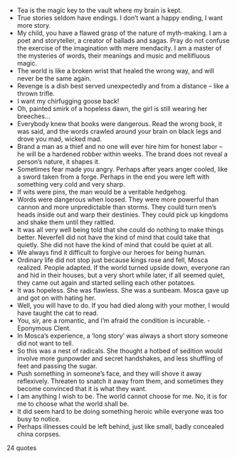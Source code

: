  - Tea is the magic key to the vault where my brain is kept.
 - True stories seldom have endings. I don’t want a happy ending, I want more story.
 - My child, you have a flawed grasp of the nature of myth-making. I am a poet and storyteller, a creator of ballads and sagas. Pray do not confuse the exercise of the imagination with mere mendacity. I am a master of the mysteries of words, their meanings and music and mellifluous magic.
 - The world is like a broken wrist that healed the wrong way, and will never be the same again.
 - Revenge is a dish best served unexpectedly and from a distance – like a thrown trifle.
 - I want my chirfugging goose back!
 - Oh, painted smirk of a hopeless dawn, the girl is still wearing her breeches...
 - Everybody knew that books were dangerous. Read the wrong book, it was said, and the words crawled around your brain on black legs and drove you mad, wicked mad.
 - Brand a man as a thief and no one will ever hire him for honest labor – he will be a hardened robber within weeks. The brand does not reveal a person’s nature, it shapes it.
 - Sometimes fear made you angry. Perhaps after years anger cooled, like a sword taken from a forge. Perhaps in the end you were left with something very cold and very sharp.
 - If wits were pins, the man would be a veritable hedgehog.
 - Words were dangerous when loosed. They were more powerful than cannon and more unpredictable than storms. They could turn men’s heads inside out and warp their destinies. They could pick up kingdoms and shake them until they rattled.
 - It was all very well being told that she could do nothing to make things better. Neverfell did not have the kind of mind that could take that quietly. She did not have the kind of mind that could be quiet at all.
 - We always find it difficult to forgive our heroes for being human.
 - Ordinary life did not stop just because kings rose and fell, Mosca realized. People adapted. If the world turned upside down, everyone ran and hid in their houses, but a very short while later, if all seemed quiet, they came out again and started selling each other potatoes.
 - It was hopeless. She was flawless. She was a sunbeam. Mosca gave up and got on with hating her.
 - Well, you will have to do. If you had died along with your mother, I would have taught the cat to read.
 - You, sir, are a romantic, and I’m afraid the condition is incurable. -Eponymous Clent.
 - In Mosca’s experience, a ‘long story’ was always a short story someone did not want to tell.
 - So this was a nest of radicals. She thought a hotbed of sedition would involve more gunpowder and secret handshakes, and less shuffling of feet and passing the sugar.
 - Push something in someone’s face, and they will shove it away reflexively. Threaten to snatch it away from them, and sometimes they become convinced that it is what they want.
 - I am anything I wish to be. The world cannot choose for me. No, it is for me to choose what the world shall be.
 - It did seem hard to be doing something heroic while everyone was too busy to notice.
 - Perhaps illnesses could be left behind, just like small, badly concealed china corpses.

24 quotes